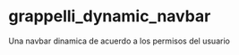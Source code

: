 grappelli_dynamic_navbar
========================

Una navbar dinamica de acuerdo a los permisos del usuario
